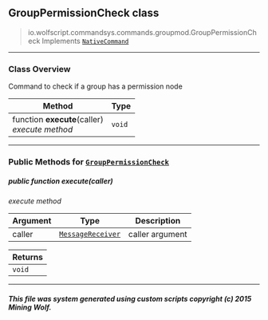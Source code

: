 ## GroupPermissionCheck __class__

>io.wolfscript.commandsys.commands.groupmod.GroupPermissionCheck
>Implements [`NativeCommand`](../../NativeCommand.md)

---

### Class Overview

Command to check if a group has a permission node

Method | Type   
--- | :--- 
 function __execute__(caller) <br> _execute method_ | `void`



---


### Public Methods for [`GroupPermissionCheck`](GroupPermissionCheck.md)

##### <a id='execute'></a>public  function __execute__(caller)

_execute method_

Argument | Type | Description  
--- | --- | --- 
caller | [`MessageReceiver`](../../../chat/MessageReceiver.md) | caller argument

Returns | 
--- | 
`void` |


---


##### This file was system generated using custom scripts copyright (c) 2015 Mining Wolf.
	

